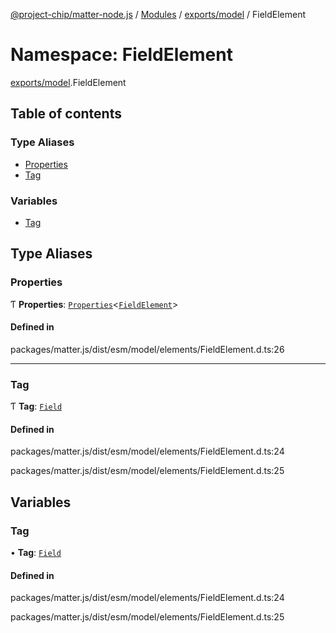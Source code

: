 [@project-chip/matter-node.js](../README.md) / [Modules](../modules.md) / [exports/model](exports_model.md) / FieldElement

# Namespace: FieldElement

[exports/model](exports_model.md).FieldElement

## Table of contents

### Type Aliases

- [Properties](exports_model.FieldElement.md#properties)
- [Tag](exports_model.FieldElement.md#tag)

### Variables

- [Tag](exports_model.FieldElement.md#tag-1)

## Type Aliases

### Properties

Ƭ **Properties**: [`Properties`](exports_model.BaseElement.md#properties)\<[`FieldElement`](../interfaces/exports_model.FieldElement-1.md)\>

#### Defined in

packages/matter.js/dist/esm/model/elements/FieldElement.d.ts:26

___

### Tag

Ƭ **Tag**: [`Field`](../enums/exports_model.ElementTag.md#field)

#### Defined in

packages/matter.js/dist/esm/model/elements/FieldElement.d.ts:24

packages/matter.js/dist/esm/model/elements/FieldElement.d.ts:25

## Variables

### Tag

• **Tag**: [`Field`](../enums/exports_model.ElementTag.md#field)

#### Defined in

packages/matter.js/dist/esm/model/elements/FieldElement.d.ts:24

packages/matter.js/dist/esm/model/elements/FieldElement.d.ts:25
